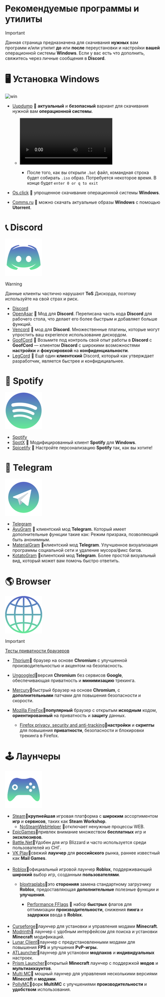 # Рекомендуемые программы и утилиты
> [!Important]
> Данная страница предназначена для скачивания **нужных** вам программ и/или утилит **до** или **после** переустановки и настройки **вашей** операционной системы **Windows**. Если у вас есть что дополнить, свяжитесь через личные сообщения в **Discord**.

# 🖥️ Установка Windows

![win](https://github.com/user-attachments/assets/a3f9f159-d6b7-4f07-bde2-8b811f16a8a6)

- [Uupdump](https://uupdump.net/) 🔸 **актуальный** и **безопасный** вариант для скачивания нужной вам **операционной системы**. 

  - ![Гайд по установке](https://github.com/Seniroad/Computer-RU-Setup-guide/blob/cf5c14d21d13b27921eae392ae1ccbbefa61316b/docs/uupdump_guide.mp4)

     - После того, как вы открыли `.bat` файл, командная строка будет собирать `.iso` образ. Потребуется некоторое время. В конце будет `enter 0 or q to exit`

- [Os.click](https://os.click/en) 🔸 упрощенное скачивание операционной системы **Windows**.
- [Comms.ru](https://www.comss.ru/page.php?id=10053) 🔸 можно скачать актуальные образы **Windows** с помощью **Utorrent**.


# 📞 Discord

![alt text](discord_update.png)

> [!WARNING]
> Данные клиенты частично нарушают **ToS** Дискорда, поэтому используйте на свой страх и риск.
- [Discord](https://discord.com/)
- [OpenAsar](https://openasar.dev/) 🔹 Мод для **Discord**. Переписана часть кода **Discord** для рабочего стола, что делает его более быстрым и добавляет больше функций.
- [Vencord](https://vencord.dev/) 🔹 мод для **Discord**. Множественные плагины, которые могут упростить ваш experience использование дискордом.
- [GoofCord](https://github.com/Milkshiift/GoofCord) 🔹 Возьмите под контроль свой опыт работы в **Discord** с **GoofCord** — клиентом **Discord** с широкими возможностями **настройки** и **фокусировкой** на **конфиденциальности**.
- [LegCord](https://legcord.app/) 🔹 Ещё один **клиентский** Discord, который как утверждает разработчик, является быстрее и конфидициальнее.

# 🎵 Spotify

![alt text](spotify.png)

- [Spotify](https://www.spotify.com/de-en/download/other/) 
- [SpotX](https://github.com/SpotX-Official/SpotX) 🔸 Модифицированный клиент **Spotify** для **Windows**.
- [Spicetify](https://spicetify.app/) 🔸 Настройте персонализацию **Spotify** так, как вы хотите!

# 📘 Telegram

![alt text](telegram120.png)

- [Telegram](https://desktop.telegram.org/)
- [AyuGram](https://github.com/AyuGram/AyuGramDesktop) 🔹 клиентский мод **Telegram**. Который имеет дополнительные функции такие как: Режим призрака, позволяющий быть анонимным.
- [MaterialGram](https://github.com/kukuruzka165/materialgram) 🔹клиентский мод **Telegram**. Улучшенное визуализация программы социальной сети и удаление мусора/фикс багов.
- [KotatoGram](https://github.com/kotatogram/kotatogram-desktop) 🔹клиентский мод **Telegram**. Более простой визуальный вид, который может вам помочь быстро ответить.

# 🌎 Browser

![alt text](browser.png)

> [!Important]
> [Тесты приватности браузеров](https://privacytests.org/) 

- [Thorium](https://www.majorgeeks.com/files/details/thorium_browser.html)🔸 браузер на основе **Chromium** с улучшенной производительностью и акцентом на безопасность.
- [Ungoogled](https://github.com/ungoogled-software/ungoogled-chromium-windows/releases)🔸версия **Chromium** без сервисов **Google**, обеспечивающая приватность и **минимизацию** трекинга.
- [Mercury](https://github.com/Alex313031/Mercury/releases/tag/v.129.0.2)🔸быстрый браузер на основе **Chromium**, с **дополнительными** патчами для повышения безопасности и скорости.
- [Mozilla FireFox](https://www.mozilla.org/en-US/firefox/new/)🔸**популярный** браузер с открытым **исходным** кодом, **ориентированный** на приватность и **защиту** данных.

  - [Firefox privacy, security and anti-tracking](https://github.com/arkenfox/user.js)🔸**настройки** и **скрипты** для повышения **приватности**, безопасности и блокировки трекинга в Firefox.

# 🕹️ Лаунчеры

![alt text](gaming_logo.png)

- [Steam](https://store.steampowered.com/about/)🔹**крупнейшая** игровая платформа с **широким** ассортиментом **игр** и **сервисов**, таких как **Steam Workshop**.
  - [NoSteamWebHelper](https://github.com/Aetopia/NoSteamWebHelper) 🔹отключает ненужные процессы WEB.
- [EpicGames](https://store.epicgames.com/en-US/)🔹привлек внимание множеством **бесплатных** игр и **эксклюзивов**.
- [Battle.Net](https://us.shop.battle.net/ru-ru)🔹Удобен для игр Blizzard и часто используется среди пользователей из СНГ.
- [VK Play](https://vkplay.ru/)🔹свежий **лаунчер** для **российского** рынка, раннее известный как **Mail Games**. 
####
- [Roblox](https://www.roblox.com/)🔹официальный игровой лаунчер **Roblox**, поддерживающий **широкий** выбор игр, созданным **пользователями**.
  
  - [bloxtraplabs](https://github.com/bloxstraplabs/bloxstrap)🔹это **сторонняя** замена стандартному загрузчику **Roblox**, предоставляющая **дополнительные** полезные функции и **улучшения**.
  
    - [Performance FFlags](https://gitlab.com/kjwl/roblox-client-optimizer/-/blob/performance-fflags/README.md#performance-fflags) 🔹 набор **быстрых** флагов для оптимизации **производительности**, снижения **пинга** и **задержки** ввода в **Roblox**.
####
- [Curseforge](https://www.curseforge.com/)🔹лаунчер для установки и управления модами **Minecraft**.
- [Modrinth](https://modrinth.com/)🔹 лаунчер с удобным интерфейсом для поиска и установки **Minecraft** модификаций.
- [Lunar Client](https://www.lunarclient.com/)🔹лаунчер с предустановленными модами для повышения **FPS** и улучшения **PvP-игры.**
- [ATLauncher](https://atlauncher.com/)🔹лаунчер для установки **модпаков** и **индивидуальных** настроек.
- [Prism Launcher](https://prismlauncher.org/)🔹открытый **Minecraft** лаунчер с поддержкой **модов** и **мультиаккаунтов**.
- [Multi MC](https://multimc.org/)🔹 мощный лаунчер для управления несколькими версиями **Minecraft** и **модами**.
- [PollyMC](https://github.com/fn2006/PollyMC)🔹форк **MultiMC** с улучшениями **производительности** и **удобством** использования.
